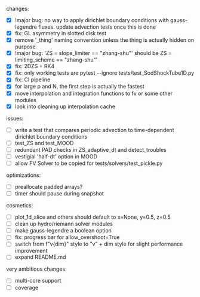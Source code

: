 changes:
- [x] !major bug: no way to apply dirichlet boundary conditions with gauss-legendre fluxes. update advection tests once this is done
- [x] fix: GL asymmetry in slotted disk test
- [x] remove '_thing' naming convention unless the thing is actually hidden on purpose
- [x] !major bug: 'ZS = slope_limiter == "zhang-shu"' should be ZS = limiting_scheme == "zhang-shu"'
- [x] fix: 2DZS + RK4
- [x] fix: only working tests are pytest --ignore tests/test_SodShockTube1D.py
- [x] fix: CI pipeline
- [x] for large p and N, the first step is actually the fastest
- [x] move interpolation and integration functions to fv or some other modules
- [x] look into cleaning up interpolation cache

issues:
- [ ] write a test that compares periodic advection to time-dependent dirichlet boundary conditions
- [ ] test_ZS and test_MOOD
- [ ] redundant PAD checks in ZS_adaptive_dt and detect_troubles
- [ ] vestigial 'half-dt' option in MOOD
- [ ] allow FV Solver to be copied for tests/solvers/test_pickle.py

optimizations:
- [ ] preallocate padded arrays?
- [ ] timer should pause during snapshot

cosmetics:
- [ ] plot_1d_slice and others should default to x=None, y=0.5, z=0.5
- [ ] clean up hydro/riemann solver modules
- [ ] make gauss-legendre a boolean option
- [ ] fix: progress bar for allow_overshoot=True
- [ ] switch from f"v{dim}" style to "v" + dim style for slight performance improvement
- [ ] expand README.md

very ambitious changes:
- [ ] multi-core support
- [ ] coverage
